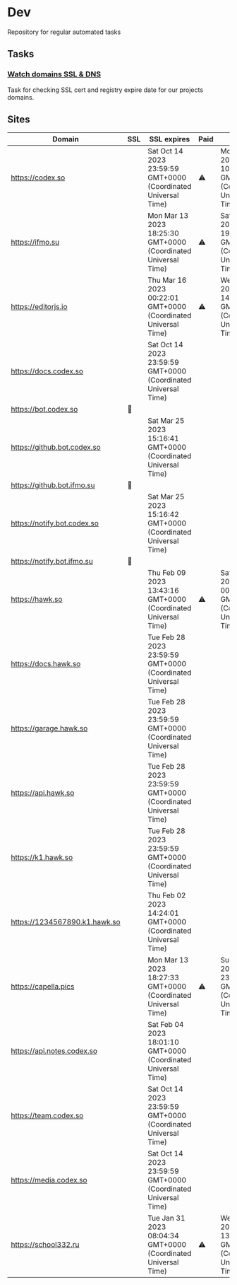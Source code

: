 # Dev

Repository for regular automated tasks

## Tasks

### [Watch domains SSL & DNS](.github/workflows/watch-domains-ssl-dns.yml)

Task for checking SSL cert and registry expire date for our projects domains.

## Sites

| Domain | SSL | SSL expires | Paid | Paid till |
| - | - | - | - | - |
| https://codex.so |  | Sat Oct 14 2023 23:59:59 GMT+0000 (Coordinated Universal Time) | ⚠️ | Mon Dec 18 2023 10:47:03 GMT+0000 (Coordinated Universal Time) |
| https://ifmo.su |  | Mon Mar 13 2023 18:25:30 GMT+0000 (Coordinated Universal Time) | ⚠️ | Sat Mar 25 2023 19:00:16 GMT+0000 (Coordinated Universal Time) |
| https://editorjs.io |  | Thu Mar 16 2023 00:22:01 GMT+0000 (Coordinated Universal Time) | ⚠️ | Wed Oct 04 2023 14:59:28 GMT+0000 (Coordinated Universal Time) |
| https://docs.codex.so |  | Sat Oct 14 2023 23:59:59 GMT+0000 (Coordinated Universal Time) |  |  |
| https://bot.codex.so | 🧨 |  |  |  |
| https://github.bot.codex.so |  | Sat Mar 25 2023 15:16:41 GMT+0000 (Coordinated Universal Time) |  |  |
| https://github.bot.ifmo.su | 🧨 |  |  |  |
| https://notify.bot.codex.so |  | Sat Mar 25 2023 15:16:42 GMT+0000 (Coordinated Universal Time) |  |  |
| https://notify.bot.ifmo.su | 🧨 |  |  |  |
| https://hawk.so |  | Thu Feb 09 2023 13:43:16 GMT+0000 (Coordinated Universal Time) | ⚠️ | Sat Jun 17 2023 00:00:00 GMT+0000 (Coordinated Universal Time) |
| https://docs.hawk.so |  | Tue Feb 28 2023 23:59:59 GMT+0000 (Coordinated Universal Time) |  |  |
| https://garage.hawk.so |  | Tue Feb 28 2023 23:59:59 GMT+0000 (Coordinated Universal Time) |  |  |
| https://api.hawk.so |  | Tue Feb 28 2023 23:59:59 GMT+0000 (Coordinated Universal Time) |  |  |
| https://k1.hawk.so |  | Tue Feb 28 2023 23:59:59 GMT+0000 (Coordinated Universal Time) |  |  |
| https://1234567890.k1.hawk.so |  | Thu Feb 02 2023 14:24:01 GMT+0000 (Coordinated Universal Time) |  |  |
| https://capella.pics |  | Mon Mar 13 2023 18:27:33 GMT+0000 (Coordinated Universal Time) | ⚠️ | Sun Nov 26 2023 23:59:59 GMT+0000 (Coordinated Universal Time) |
| https://api.notes.codex.so |  | Sat Feb 04 2023 18:01:10 GMT+0000 (Coordinated Universal Time) |  |  |
| https://team.codex.so |  | Sat Oct 14 2023 23:59:59 GMT+0000 (Coordinated Universal Time) |  |  |
| https://media.codex.so |  | Sat Oct 14 2023 23:59:59 GMT+0000 (Coordinated Universal Time) |  |  |
| https://school332.ru |  | Tue Jan 31 2023 08:04:34 GMT+0000 (Coordinated Universal Time) | ⚠️ | Wed Mar 01 2023 13:13:57 GMT+0000 (Coordinated Universal Time) |
